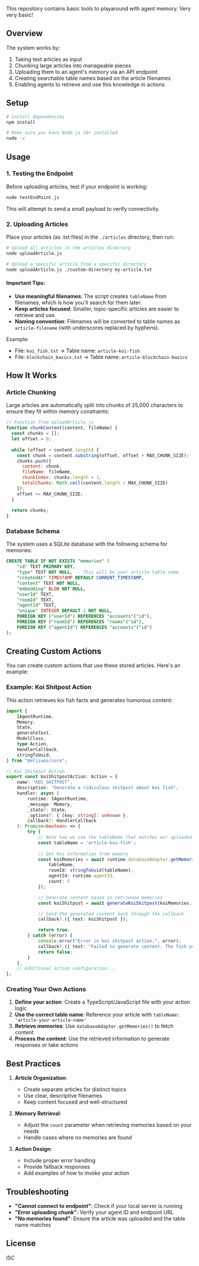 This repository contains basic tools to playaround with agent memory. Very very basic!

## Overview

The system works by:
1. Taking text articles as input
2. Chunking large articles into manageable pieces
3. Uploading them to an agent's memory via an API endpoint
4. Creating searchable table names based on the article filenames
5. Enabling agents to retrieve and use this knowledge in actions

## Setup

```bash
# Install dependencies
npm install

# Make sure you have Node.js 18+ installed
node -v
```

## Usage

### 1. Testing the Endpoint

Before uploading articles, test if your endpoint is working:

```bash
node testEndPoint.js
```

This will attempt to send a small payload to verify connectivity.

### 2. Uploading Articles

Place your articles (as .txt files) in the `./articles` directory, then run:

```bash
# Upload all articles in the articles directory
node uploadArticle.js

# Upload a specific article from a specific directory
node uploadArticle.js ./custom-directory my-article.txt
```

#### Important Tips:

- **Use meaningful filenames**: The script creates `tableName` from filenames, which is how you'll search for them later.
- **Keep articles focused**: Smaller, topic-specific articles are easier to retrieve and use.
- **Naming convention**: Filenames will be converted to table names as `article-filename` (with underscores replaced by hyphens).

Example:
- File: `koi_fish.txt` → Table name: `article-koi-fish`
- File: `blockchain_basics.txt` → Table name: `article-blockchain-basics`

## How It Works

### Article Chunking

Large articles are automatically split into chunks of 25,000 characters to ensure they fit within memory constraints:

```javascript
// Function from uploadArticle.js
function chunkContent(content, fileName) {
  const chunks = [];
  let offset = 0;
  
  while (offset < content.length) {
    const chunk = content.substring(offset, offset + MAX_CHUNK_SIZE);
    chunks.push({
      content: chunk,
      fileName: fileName,
      chunkIndex: chunks.length + 1,
      totalChunks: Math.ceil(content.length / MAX_CHUNK_SIZE)
    });
    offset += MAX_CHUNK_SIZE;
  }
  
  return chunks;
}
```

### Database Schema

The system uses a SQLite database with the following schema for memories:

```sql
CREATE TABLE IF NOT EXISTS "memories" (
    "id" TEXT PRIMARY KEY,
    "type" TEXT NOT NULL, -- This will be your article table name
    "createdAt" TIMESTAMP DEFAULT CURRENT_TIMESTAMP,
    "content" TEXT NOT NULL,
    "embedding" BLOB NOT NULL,
    "userId" TEXT,
    "roomId" TEXT,
    "agentId" TEXT,
    "unique" INTEGER DEFAULT 1 NOT NULL,
    FOREIGN KEY ("userId") REFERENCES "accounts"("id"),
    FOREIGN KEY ("roomId") REFERENCES "rooms"("id"),
    FOREIGN KEY ("agentId") REFERENCES "accounts"("id")
);
```

## Creating Custom Actions

You can create custom actions that use these stored articles. Here's an example:

### Example: Koi Shitpost Action

This action retrieves koi fish facts and generates humorous content:

```typescript
import {
    IAgentRuntime,
    Memory,
    State,
    generateText,
    ModelClass,
    type Action,
    HandlerCallback,
    stringToUuid,
} from "@elizaos/core";

// Koi Shitpost Action
export const koiShitpostAction: Action = {
    name: "KOI_SHITPOST",
    description: "Generate a ridiculous shitpost about koi fish",
    handler: async (
        runtime: IAgentRuntime,
        _message: Memory,
        _state?: State,
        _options?: { [key: string]: unknown },
        callback?: HandlerCallback
    ): Promise<boolean> => {
        try {
            // Note how we use the tableName that matches our uploaded article
            const tableName = 'article-koi-fish';
            
            // Get koi information from memory
            const koiMemories = await runtime.databaseAdapter.getMemories({
                tableName,
                roomId: stringToUuid(tableName),
                agentId: runtime.agentId,
                count: 5
            });

            // Generate content based on retrieved memories
            const koiShitpost = await generateKoiShitpost(koiMemories, runtime);

            // Send the generated content back through the callback
            callback?.({ text: koiShitpost });

            return true;
        } catch (error) {
            console.error("Error in koi shitpost action:", error);
            callback?.({ text: "Failed to generate content. The fish are silent today." });
            return false;
        }
    },
    // Additional action configuration...
};
```

### Creating Your Own Actions

1. **Define your action**: Create a TypeScript/JavaScript file with your action logic
2. **Use the correct table name**: Reference your article with `tableName: 'article-your-article-name'`
3. **Retrieve memories**: Use `databaseAdapter.getMemories()` to fetch content
4. **Process the content**: Use the retrieved information to generate responses or take actions

## Best Practices

1. **Article Organization**:
   - Create separate articles for distinct topics
   - Use clear, descriptive filenames
   - Keep content focused and well-structured

2. **Memory Retrieval**:
   - Adjust the `count` parameter when retrieving memories based on your needs
   - Handle cases where no memories are found

3. **Action Design**:
   - Include proper error handling
   - Provide fallback responses
   - Add examples of how to invoke your action

## Troubleshooting

- **"Cannot connect to endpoint"**: Check if your local server is running
- **"Error uploading chunk"**: Verify your agent ID and endpoint URL
- **"No memories found"**: Ensure the article was uploaded and the table name matches

## License

ISC
